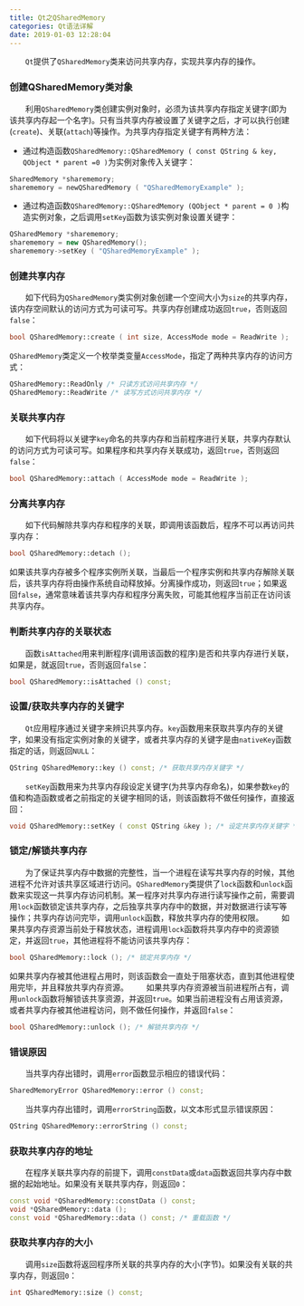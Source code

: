 ```yaml
---
title: Qt之QSharedMemory
categories: Qt语法详解
date: 2019-01-03 12:28:04
---
```

&emsp;&emsp;`Qt`提供了`QSharedMemory`类来访问共享内存，实现共享内存的操作。<!--more-->

### 创建QSharedMemory类对象

&emsp;&emsp;利用`QSharedMemory`类创建实例对象时，必须为该共享内存指定关键字(即为该共享内存起一个名字)。只有当共享内存被设置了关键字之后，才可以执行创建(`create`)、关联(`attach`)等操作。为共享内存指定关键字有两种方法：

- 通过构造函数`QSharedMemory::QSharedMemory ( const QString & key, QObject * parent =0 )`为实例对象传入关键字：

``` cpp
SharedMemory *sharememory;
sharememory = newQSharedMemory ( "QSharedMemoryExample" );
```

- 通过构造函数`QSharedMemory::QSharedMemory (QObject * parent = 0 )`构造实例对象，之后调用`setKey`函数为该实例对象设置关键字：

``` cpp
QSharedMemory *sharememory;
sharememory = new QSharedMemory();
sharememory->setKey ( "QSharedMemoryExample" );
```

### 创建共享内存

&emsp;&emsp;如下代码为`QSharedMemory`类实例对象创建一个空间大小为`size`的共享内存，该内存空间默认的访问方式为可读可写。共享内存创建成功返回`true`，否则返回`false`：

``` cpp
bool QSharedMemory::create ( int size, AccessMode mode = ReadWrite );
```

`QSharedMemory`类定义一个枚举类变量`AccessMode`，指定了两种共享内存的访问方式：

``` cpp
QSharedMemory::ReadOnly /* 只读方式访问共享内存 */
QSharedMemory::ReadWrite /* 读写方式访问共享内存 */
```

### 关联共享内存

&emsp;&emsp;如下代码将以关键字`key`命名的共享内存和当前程序进行关联，共享内存默认的访问方式为可读可写。如果程序和共享内存关联成功，返回`true`，否则返回`false`：

``` cpp
bool QSharedMemory::attach ( AccessMode mode = ReadWrite );
```

### 分离共享内存

&emsp;&emsp;如下代码解除共享内存和程序的关联，即调用该函数后，程序不可以再访问共享内存：

``` cpp
bool QSharedMemory::detach ();
```

如果该共享内存被多个程序实例所关联，当最后一个程序实例和共享内存解除关联后，该共享内存将由操作系统自动释放掉。分离操作成功，则返回`true`；如果返回`false`，通常意味着该共享内存和程序分离失败，可能其他程序当前正在访问该共享内存。

### 判断共享内存的关联状态

&emsp;&emsp;函数`isAttached`用来判断程序(调用该函数的程序)是否和共享内存进行关联，如果是，就返回`true`，否则返回`false`：

``` cpp
bool QSharedMemory::isAttached () const;
```

### 设置/获取共享内存的关键字

&emsp;&emsp;`Qt`应用程序通过关键字来辨识共享内存。`key`函数用来获取共享内存的关键字，如果没有指定实例对象的关键字，或者共享内存的关键字是由`nativeKey`函数指定的话，则返回`NULL`：

``` cpp
QString QSharedMemory::key () const; /* 获取共享内存关键字 */
```

&emsp;&emsp;`setKey`函数用来为共享内存段设定关键字(为共享内存命名)，如果参数`key`的值和构造函数或者之前指定的关键字相同的话，则该函数将不做任何操作，直接返回：

``` cpp
void QSharedMemory::setKey ( const QString &key ); /* 设定共享内存关键字 */
```

### 锁定/解锁共享内存

&emsp;&emsp;为了保证共享内存中数据的完整性，当一个进程在读写共享内存的时候，其他进程不允许对该共享区域进行访问。`QSharedMemory`类提供了`lock`函数和`unlock`函数来实现这一共享内存访问机制。某一程序对共享内存进行读写操作之前，需要调用`lock`函数锁定该共享内存，之后独享共享内存中的数据，并对数据进行读写等操作；共享内存访问完毕，调用`unlock`函数，释放共享内存的使用权限。
&emsp;&emsp;如果共享内存资源当前处于释放状态，进程调用`lock`函数将共享内存中的资源锁定，并返回`true`，其他进程将不能访问该共享内存：

``` cpp
bool QSharedMemory::lock (); /* 锁定共享内存 */
```

如果共享内存被其他进程占用时，则该函数会一直处于阻塞状态，直到其他进程使用完毕，并且释放共享内存资源。
&emsp;&emsp;如果共享内存资源被当前进程所占有，调用`unlock`函数将解锁该共享资源，并返回`true`。如果当前进程没有占用该资源，或者共享内存被其他进程访问，则不做任何操作，并返回`false`：

``` cpp
bool QSharedMemory::unlock (); /* 解锁共享内存 */
```

### 错误原因

&emsp;&emsp;当共享内存出错时，调用`error`函数显示相应的错误代码：

``` cpp
SharedMemoryError QSharedMemory::error () const;
```

&emsp;&emsp;当共享内存出错时，调用`errorString`函数，以文本形式显示错误原因：

``` cpp
QString QSharedMemory::errorString () const;
```

### 获取共享内存的地址

&emsp;&emsp;在程序关联共享内存的前提下，调用`constData`或`data`函数返回共享内存中数据的起始地址。如果没有关联共享内存，则返回`0`：

``` cpp
const void *QSharedMemory::constData () const;
void *QSharedMemory::data ();
const void *QSharedMemory::data () const; /* 重载函数 */
```

### 获取共享内存的大小

&emsp;&emsp;调用`size`函数将返回程序所关联的共享内存的大小(字节)。如果没有关联的共享内存，则返回`0`：

``` cpp
int QSharedMemory::size () const;
```